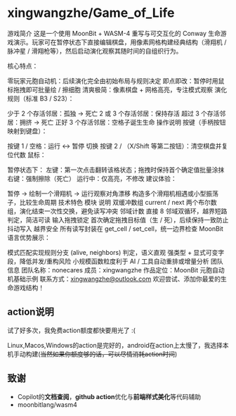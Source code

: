 # xingwangzhe/Game_of_Life


游戏简介
这是一个使用 MoonBit + WASM-4 重写与可交互化的 Conway 生命游戏演示。玩家可在暂停状态下直接编辑棋盘，用像素网格构建经典结构（滑翔机 / 脉冲星 / 滑翔枪等），然后启动演化观察其随时间的自组织行为。

核心特点：

零玩家元胞自动机：后续演化完全由初始布局与规则决定
即点即改：暂停时用鼠标拖拽即可批量绘 / 擦细胞
清爽极简：像素棋盘 + 网格高亮，专注模式观察
演化规则（标准 B3 / S23）：

少于 2 个存活邻居：孤独 -> 死亡
2 或 3 个存活邻居：保持存活
超过 3 个存活邻居：拥挤 -> 死亡
正好 3 个存活邻居：空格子诞生生命
操作说明
按键（手柄按钮映射到键盘）：

按键 1 / 空格：运行 ↔ 暂停 切换
按键 2 / （X/Shift 等第二按钮）：清空棋盘并复位代数
鼠标：

暂停状态下：
左键：第一次点击翻转该格状态；拖拽时保持首个确定值批量涂抹
右键：强制擦除（死亡）
运行中：仅高亮，不修改
建议体验：

暂停 → 绘制一个滑翔机 → 运行观察对角漂移
构造多个滑翔机相遇或小型振荡子，比较生命周期
技术特色
模块	说明
双缓冲数组	current / next 两个布尔数组，演化结束一次性交换，避免读写冲突
邻域计数	直接 8 邻域双循环，越界短路判定，简洁可读
输入拖拽锁定	首次确定拖拽目标值（生 / 死），后续保持一致防止抖动写入
越界安全	所有读写封装在 get_cell / set_cell，统一边界检查
MoonBit 语言优势展示：

模式匹配实现规则分支 (alive, neighbors) 判定，语义直观
强类型 + 显式可变字段，降低并发/重构风险
小规模函数粒度利于 AI / 工具自动重排或增量分析
团队信息
团队名称：nonecares
成员：xingwangzhe
作品定位：MoonBit 元胞自动机基础示例
联系方式：xingwangzhe@outlook.com
欢迎尝试、添加你最爱的生命游戏结构！


## action说明

试了好多次，我免费action额度都快要用光了 :(

Linux,Macos,Windows的action是完好的，android在action上太慢了，我选择本机手动构建(~~当然如果你额度够的话，可以尽情消耗action时间~~)


## 致谢


- Copilot的**文档查阅**，**github action**优化与**前端样式美化**等代码辅助
- moonbitlang/wasm4 
